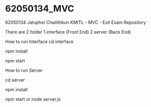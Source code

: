 # 62050134_MVC
62050134 Jatuphol Chailittikun
KMITL - MVC - Exit Exam Repository

There are 2 folder
  1.interface (Front End)
  2.server (Back End)

How to run Interface
  cd interface

  npm install

  npm start

How to run Server

  cd server

  npm install

  npm start or node server.js
